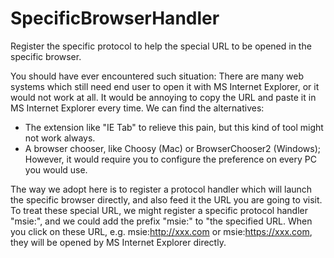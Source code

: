 # SpecificBrowserHandler
Register the specific protocol to help the special URL to be opened in the specific browser.

You should have ever encountered such situation: There are many web systems which still need end user to open it with MS Internet Explorer, or it would not work at all. It would be annoying to copy the URL and paste it in MS Internet Explorer every time. We can find the alternatives:
- The extension like "IE Tab" to relieve this pain, but this kind of tool might not work always.
- A browser chooser, like Choosy (Mac) or BrowserChooser2 (Windows); However, it would require you to configure the preference on every PC you would use.

The way we adopt here is to register a protocol handler which will launch the specific browser directly, and also feed it the URL you are going to visit.
To treat these special URL, we might register a specific protocol handler "msie:", and we could add the prefix "msie:" to "the specified URL. When you click on these URL, e.g. msie:http://xxx.com or msie:https://xxx.com, they will be opened by MS Internet Explorer directly.
